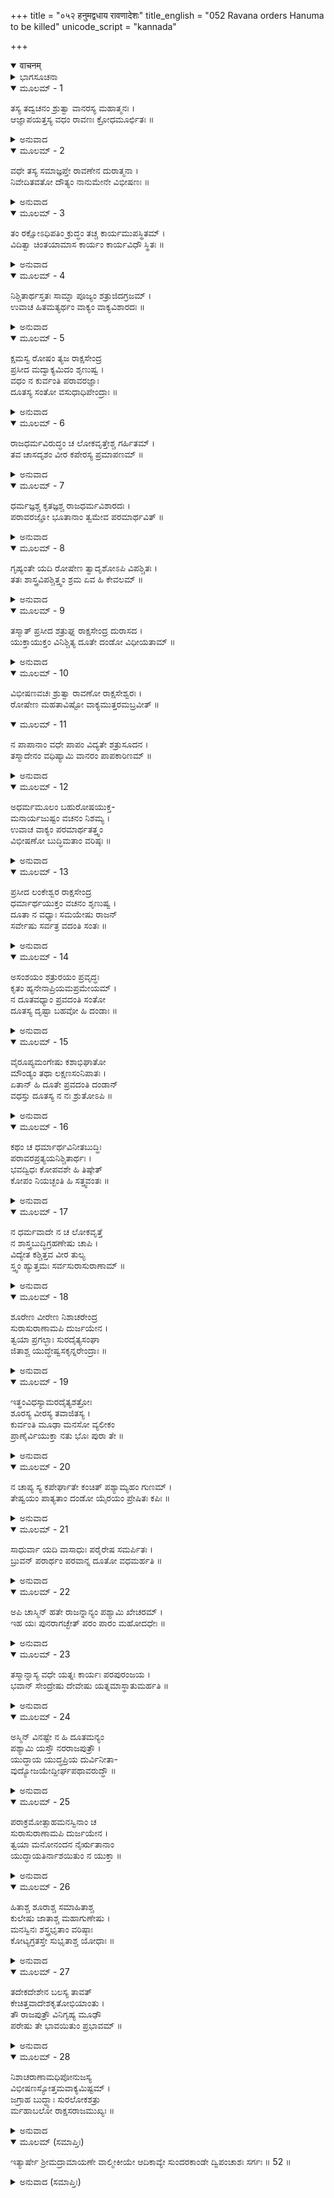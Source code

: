 +++
title = "०५२ हनुमद्वधाय रावणादेशः"
title_english = "052 Ravana orders Hanuma to be killed"
unicode_script = "kannada"

+++
<details open><summary>वाचनम्</summary>

<div class="audioEmbed"  caption="श्रीराम-हरिसीताराममूर्ति-घनपाठिभ्यां वचनम्" src="https://archive.org/download/Ramayana-recitation-Sriram-harisItArAmamUrti-Ghanapaati-v2/Kanda_5/Kanda_5_SK-052-Ravana_orders_Hanuma_to_be_killed.mp3"></div>
</details>



<details><summary>ಭಾಗಸೂಚನಾ</summary>

ದೂತನ ವಧೆಯನ್ನು ನಿಷಿದ್ಧವೆಂದು ವಿಭೀಷಣನು ರಾವಣನಿಗೆ ಸಲಹೆ ನೀಡಿದುದು
</details>

<details open><summary>ಮೂಲಮ್ - 1</summary>

ತಸ್ಯ ತದ್ವಚನಂ ಶ್ರುತ್ವಾ ವಾನರಸ್ಯ ಮಹಾತ್ಮನಃ ।  
ಆಜ್ಞಾಪಯತ್ತಸ್ಯ ವಧಂ ರಾವಣಃ ಕ್ರೋಧಮೂರ್ಛಿತಃ ॥
</details>

<details><summary>ಅನುವಾದ</summary>

ಮಹಾಪರಾಕ್ರಮಶಾಲಿಯಾದ ಆ ಹನುಮಂತನು ಆಡಿದ ಹಿತೋಕ್ತಿಗಳನ್ನು ಕೇಳಿ, ಕ್ರೋಧೋದ್ರಿಕ್ತನಾದ ರಾವಣನು ‘ಅವನನ್ನು ಕೊಂದುಬಿಡಿ’ ಎಂದು ಆಜ್ಞಾಪಿಸಿದನು.॥1॥
</details>

<details open><summary>ಮೂಲಮ್ - 2</summary>

ವಧೇ ತಸ್ಯ ಸಮಾಜ್ಞಪ್ತೇ ರಾವಣೇನ ದುರಾತ್ಮನಾ ।  
ನಿವೇದಿತವತೋ ದೌತ್ಯಂ ನಾನುಮೇನೇ ವಿಭೀಷಣಃ ॥
</details>

<details><summary>ಅನುವಾದ</summary>

ದುಷ್ಟನಾದ ರಾವಣನು ಹನುಮಂತನನ್ನು ಕೊಲ್ಲಲು ಆಜ್ಞಾಪಿಸಿದಾಗ ದೂತನಾಗಿ ಬಂದಿರುವವನನ್ನು ವಧಿಸುವುದಕ್ಕೆ ವಿಭೀಷಣನು ಅಂಗೀಕರಿಸಲಿಲ್ಲ. ಏಕೆಂದರೆ, ಒಡೆಯನ ಮಾತನ್ನು ಹೇಳುವುದು ದೂತನ ಧರ್ಮವಲ್ಲವೇ!॥2॥
</details>

<details open><summary>ಮೂಲಮ್ - 3</summary>

ತಂ ರಕ್ಷೋಽಧಿಪತಿಂ ಕ್ರುದ್ಧಂ ತಚ್ಚ ಕಾರ್ಯಮುಪಸ್ಥಿತಮ್ ।  
ವಿದಿತ್ವಾ ಚಿಂತಯಾಮಾಸ ಕಾರ್ಯಂ ಕಾರ್ಯವಿಧೌ ಸ್ಥಿತಃ ॥
</details>

<details><summary>ಅನುವಾದ</summary>

ರಾಕ್ಷಸೇಶ್ವರನಾದ ರಾವಣನು ಕೋಪಗೊಂಡಿರುವುದನ್ನು, ದೂತನ ವಧೆಗೆ ಆಜ್ಞೆಮಾಡಿರುವುದನ್ನೂ ಮನಗಂಡು, ಕಾರ್ಯಾಕಾರ್ಯ ವಿಚಕ್ಷಣನಾದ ವಿಭೀಷಣನು ಮುಂದೆ ತಾನು ಮಾಡಬೇಕಾದ ಕಾರ್ಯದ ಕುರಿತು ಚಿಂತಿಸತೊಡಗಿದನು.॥3॥
</details>

<details open><summary>ಮೂಲಮ್ - 4</summary>

ನಿಶ್ಚಿತಾರ್ಥಸ್ತತಃ ಸಾಮ್ನಾ ಪೂಜ್ಯಂ ಶತ್ರುಜಿದಗ್ರಜಮ್ ।  
ಉವಾಚ ಹಿತಮತ್ಯರ್ಥಂ ವಾಕ್ಯಂ ವಾಕ್ಯವಿಶಾರದಃ ॥
</details>

<details><summary>ಅನುವಾದ</summary>

ಅಂತಃಶತ್ರುಗಳನ್ನು ಜಯಿಸಿದವನೂ, ವಾಕ್ಯ ವಿಶಾರದನೂ, ಕರ್ತವ್ಯಾ-ಕರ್ತವ್ಯವನ್ನು ತಿಳಿದವನೂ ಆದ ವಿಭಿಷಣನು-ವಿನಮ್ರನಾಗಿ ಅಣ್ಣನನ್ನು ಪ್ರಶಂಸಿಸಿ ಹಿತಕರವಾದ ವಚನಗಳನ್ನು ಗೌರವಪೂರ್ಣವಾಗಿ ಹೇಳಿದನು.॥4॥
</details>

<details open><summary>ಮೂಲಮ್ - 5</summary>

ಕ್ಷಮಸ್ವ ರೋಷಂ ತ್ಯಜ ರಾಕ್ಷಸೇಂದ್ರ  
ಪ್ರಸೀದ ಮದ್ವಾಕ್ಯಮಿದಂ ಶೃಣುಷ್ವ ।  
ವಧಂ ನ ಕುರ್ವಂತಿ ಪರಾವರಜ್ಞಾಃ  
ದೂತಸ್ಯ ಸಂತೋ ವಸುಧಾಧಿಪೇಂದ್ರಾಃ ॥
</details>

<details><summary>ಅನುವಾದ</summary>

ಹೇ ರಾಕ್ಷಸೇಂದ್ರಾ! ಕ್ಷಮಿಸು. ಕೋಪವನ್ನು ಬಿಡು. ದಯವಿಟ್ಟು ನಾನು ಹೇಳಲಿರುವ ಮಾತನ್ನು ಕೇಳು. ಉಚಿತಾನುಚಿತಗಳನ್ನು ತಿಳಿದವರೂ, ಸಜ್ಜನರೂ, ರಾಜಶ್ರೇಷ್ಠರೂ, ದೂತನನ್ನು ವಧಿಸುವುದಿಲ್ಲ.॥5॥
</details>

<details open><summary>ಮೂಲಮ್ - 6</summary>

ರಾಜಧರ್ಮವಿರುದ್ಧಂ ಚ ಲೋಕವೃತ್ತೇಶ್ಚ ಗರ್ಹಿತಮ್ ।  
ತವ ಚಾಸದೃಶಂ ವೀರ ಕಪೇರಸ್ಯ ಪ್ರಮಾಪಣಮ್ ॥
</details>

<details><summary>ಅನುವಾದ</summary>

ಮಹಾವೀರನೇ! ದೂತನಾಗಿ ಬಂದಿರುವ ಈ ವಾನರನನ್ನು ವಧಿಸುವುದು ರಾಜಧರ್ಮಕ್ಕೆ ವಿರುದ್ಧವಾದುದು. ಇದು ಲೋಕ ಮರ್ಯಾದೆಯೂ ಅಲ್ಲ. ಅದರಿಂದ ನಿಂದ್ಯವು. ನಿನ್ನಂತಹವನಿಗೆ ಇದು ಎಷ್ಟಕ್ಕೂ ತಕ್ಕುದಾಗಿಲ್ಲ.॥6॥
</details>

<details open><summary>ಮೂಲಮ್ - 7</summary>

ಧರ್ಮಜ್ಞಶ್ಚ ಕೃತಜ್ಞಶ್ಚ ರಾಜಧರ್ಮವಿಶಾರದಃ ।  
ಪರಾವರಜ್ಞೋ ಭೂತಾನಾಂ ತ್ವಮೇವ ಪರಮಾರ್ಥವಿತ್ ॥
</details>

<details><summary>ಅನುವಾದ</summary>

ನೀನು ಧರ್ಮಜ್ಞನೂ, ಕೃತಜ್ಞನೂ, ರಾಜಧರ್ಮವಿಶಾರದನೂ, ಯುಕ್ತಾಯುಕ್ತಗಳನ್ನು ತಿಳಿದವನೂ, ಪ್ರಾಣಿಕೋಟಿಗಳ ಒಳಿತು-ಕೆಡುಕನ್ನು ಚೆನ್ನಾಗಿ ತಿಳಿದುಕೊಂಡವನೂ, ಪರಮಾರ್ಥವನ್ನು ಅರಿತವನೂ ಆಗಿರುವೆ.॥7॥
</details>

<details open><summary>ಮೂಲಮ್ - 8</summary>

ಗೃಹ್ಯಂತೇ ಯದಿ ರೋಷೇಣ ತ್ವಾದೃಶೋಽಪಿ ವಿಪಶ್ಚಿತಃ ।  
ತತಃ ಶಾಸ್ತ್ರವಿಪಶ್ಚಿತ್ತ್ವಂ ಶ್ರಮ ಏವ ಹಿ ಕೇವಲಮ್ ॥
</details>

<details><summary>ಅನುವಾದ</summary>

ನಿನ್ನಂತಹ ವಿದ್ವಾಂಸರೂ ಕೂಡ ಕೋಪಕ್ಕೆ ವಶರಾಗುವುದಾದರೆ, ಕಷ್ಟಪಟ್ಟು ಶಾಸ್ತ್ರಪಾಂಡಿತ್ಯವನ್ನು ಸಂಪಾದಿಸುವುದು ಕೇವಲ ವೃಥಾ ಶ್ರಮವೇ ಸರಿ.॥8॥
</details>

<details open><summary>ಮೂಲಮ್ - 9</summary>

ತಸ್ಮಾತ್ ಪ್ರಸೀದ ಶತ್ರುಘ್ನ ರಾಕ್ಷಸೇಂದ್ರ ದುರಾಸದ ।  
ಯುಕ್ತಾಯುಕ್ತಂ ವಿನಿಶ್ಚಿತ್ಯ ದೂತೇ ದಂಡೋ ವಿಧೀಯತಾಮ್ ॥
</details>

<details><summary>ಅನುವಾದ</summary>

ಆದ್ದರಿಂದ ಎಲೈ ಅರಿಮರ್ದನಾ! ಎದುರಿಸಲು ಸಾಧ್ಯವಿಲ್ಲದ ರಾಕ್ಷಸೇಂದ್ರಾ! ಪ್ರಸನ್ನನಾಗು. ಉಚಿತಾನುಚಿತವನ್ನು ವಿಚಾರಗೈದು ದೂತನಿಗೆ ಯೋಗ್ಯವಾದ ಶಿಕ್ಷೆಯನ್ನು ವಿಧಿಸು.॥9॥
</details>

<details open><summary>ಮೂಲಮ್ - 10</summary>

ವಿಭೀಷಣವಚಃ ಶ್ರುತ್ವಾ ರಾವಣೋ ರಾಕ್ಷಸೇಶ್ವರಃ ।  
ರೋಷೇಣ ಮಹತಾವಿಷ್ಟೋ ವಾಕ್ಯಮುತ್ತರಮಬ್ರವೀತ್ ॥
</details>

<details open><summary>ಮೂಲಮ್ - 11</summary>

ನ ಪಾಪಾನಾಂ ವಧೇ ಪಾಪಂ ವಿದ್ಯತೇ ಶತ್ರುಸೂದನ ।  
ತಸ್ಮಾದೇನಂ ವಧಿಷ್ಯಾಮಿ ವಾನರಂ ಪಾಪಕಾರಿಣಮ್ ॥
</details>

<details><summary>ಅನುವಾದ</summary>

ರಾಕ್ಷಸರ ಒಡೆಯನಾದ ರಾವಣನು ವಿಭೀಷಣನ ವಚನಗಳನ್ನು ಕೇಳಿ ಪರಮಕ್ರುದ್ಧನಾಗಿ ಹೀಗೆ ಹೇಳಿದನು - ಎಲೈ ಶತ್ರುಹಂತಕನೇ! ಪಾಪಿಷ್ಟರನ್ನು ವಧಿಸುವುದರಿಂದ ಯಾವ ಪಾಪವೂ ಸೋಂಕದು. ಆದುದರಿಂದ ಪಾಪಕರ್ಮಿಯಾದ ಈ ವಾನರನನ್ನು ತಪ್ಪದೇ ವಧಿಸುತ್ತೇನೆ.॥10-11॥
</details>

<details open><summary>ಮೂಲಮ್ - 12</summary>

ಅಧರ್ಮಮೂಲಂ ಬಹುರೋಷಯುಕ್ತ-  
ಮನಾರ್ಯಜುಷ್ಟಂ ವಚನಂ ನಿಶಮ್ಯ ।  
ಉವಾಚ ವಾಕ್ಯಂ ಪರಮಾರ್ಥತತ್ತ್ವಂ  
ವಿಭೀಷಣೋ ಬುದ್ಧಿಮತಾಂ ವರಿಷ್ಠಃ ॥
</details>

<details><summary>ಅನುವಾದ</summary>

ಅಧರ್ಮಕ್ಕೆ ಮೂಲಭೂತವಾದ, ಅನೇಕ ದೋಷಗಳಿಂದ ಕೂಡಿರುವ, ಕ್ಷುದ್ರಜನರಿಗೆ ಉಚಿತವಾದ ರಾವಣೇಶ್ವರನ ಆ ಮಾತನ್ನು ಕೇಳಿ, ಬುದ್ಧಿವಂತರಲ್ಲಿ ಶ್ರೇಷ್ಠನಾದ ವಿಭೀಷಣನು ಪರಮಾರ್ಥತತ್ತ್ವ ರೂಪವಾದ ಹಿತಕರವಾದ ಈ ಮಾತನ್ನು ಹೇಳಿದನು.॥12॥
</details>

<details open><summary>ಮೂಲಮ್ - 13</summary>

ಪ್ರಸೀದ ಲಂಕೇಶ್ವರ ರಾಕ್ಷಸೇಂದ್ರ  
ಧರ್ಮಾರ್ಥಯುಕ್ತಂ ವಚನಂ ಶೃಣುಷ್ವ ।  
ದೂತಾ ನ ವಧ್ಯಾಃ ಸಮಯೇಷು ರಾಜನ್  
ಸರ್ವೇಷು ಸರ್ವತ್ರ ವದಂತಿ ಸಂತಃ ॥
</details>

<details><summary>ಅನುವಾದ</summary>

ಲಂಕೇಶ್ವರಾ! ರಾಕ್ಷಸೇಂದ್ರಾ! ಪ್ರಸನ್ನನಾಗು. ಧರ್ಮಾರ್ಥ ತತ್ತ್ವದಿಂದ ಕೂಡಿರುವ ಈ ನನ್ನ ಮಾತನ್ನು ಕೇಳು. ಸ್ವಾಮಿಯ ಸಂದೇಶವನ್ನು ತಿಳಿಸಲು ಬಂದ ದೂತನನ್ನು ಯಾವ ಕಾರಣದಿಂದಲೂ, ಎಂದೂ ವಧಿಸಬಾರದೆಂದು ಸತ್ಪುರುಷರು ಹೇಳುತ್ತಾರೆ.॥13॥
</details>

<details open><summary>ಮೂಲಮ್ - 14</summary>

ಅಸಂಶಯಂ ಶತ್ರುರಯಂ ಪ್ರವೃದ್ಧಃ  
ಕೃತಂ ಹ್ಯನೇನಾಪ್ರಿಯಮಪ್ರಮೇಯಮ್ ।  
ನ ದೂತವಧ್ಯಾಂ ಪ್ರವದಂತಿ ಸಂತೋ  
ದೂತಸ್ಯ ದೃಷ್ಟಾ ಬಹವೋ ಹಿ ದಂಡಾಃ ॥
</details>

<details><summary>ಅನುವಾದ</summary>

ಇವನು ಪ್ರಬಲ ಶತ್ರುವೇ, ಇದರಲ್ಲಿ ಸಂದೇಹವೇ ಇಲ್ಲ. ಇವನು ನಮಗೆ ಹೇಳಲಾರದಷ್ಟು ಅಪಕಾರ ಮಾಡಿರುವನು. ಆದರೂ ದೂತನನ್ನು ವಧಿಸಬಾರದೆಂದೇ ಸತ್ಪುರುಷರು ಹೇಳುತ್ತಾರೆ. ವಧೆಯನ್ನು ಬಿಟ್ಟು ದೂತನನ್ನು ದಂಡಿಸುವಂತಹ ಅನೇಕ ಪದ್ಧತಿಗಳು ಇವೆ.॥14॥
</details>

<details open><summary>ಮೂಲಮ್ - 15</summary>

ವೈರೂಪ್ಯಮಂಗೇಷು ಕಶಾಭಿಘಾತೋ  
ಮೌಂಡ್ಯಂ ತಥಾ ಲಕ್ಷಣಸಂನಿಪಾತಃ ।  
ಏತಾನ್ ಹಿ ದೂತೇ ಪ್ರವದಂತಿ ದಂಡಾನ್  
ವಧಸ್ತು ದೂತಸ್ಯ ನ ನಃ ಶ್ರುತೋಽಪಿ ॥
</details>

<details><summary>ಅನುವಾದ</summary>

ಅವಯವಗಳಲ್ಲಿ ವಿರೂಪವನ್ನುಂಟುಮಾಡುವುದು, ಚಾವಟಿಯಿಂದ ಏಟು ಕೊಡುವುದು, ತಲೆ ಬೋಳಿಸುವುದು, ಅವಲಕ್ಷಣ ಗೊಳಿಸುವುದು - ಇಂತಹ ಶಿಕ್ಷೆಗಳು ದೂತನಿಗೆ ಯುಕ್ತವೆಂದು ಪ್ರಾಜ್ಞರು ಹೇಳುತ್ತಾರೆ. ಆದರೆ ದೂತನನ್ನು ವಧಿಸುವುದನ್ನು ನಾವು ಎಲ್ಲಿಯೂ ಕೇಳಿಯೇ ಇಲ್ಲ.॥15॥
</details>

<details open><summary>ಮೂಲಮ್ - 16</summary>

ಕಥಂ ಚ ಧರ್ಮಾರ್ಥವಿನೀತಬುದ್ಧಿಃ  
ಪರಾವರಪ್ರತ್ಯಯನಿಶ್ಚಿತಾರ್ಥಃ ।  
ಭವದ್ವಿಧಃ ಕೋಪವಶೇ ಹಿ ತಿಷ್ಠೇತ್  
ಕೋಪಂ ನಿಯಚ್ಛಂತಿ ಹಿ ಸತ್ತ್ವವಂತಃ ॥
</details>

<details><summary>ಅನುವಾದ</summary>

ನೀನು ಬುದ್ಧಿಬಲದಿಂದ ಧರ್ಮಾರ್ಥವನ್ನು ಚೆನ್ನಾಗಿ ತಿಳಿದುಕೊಂಡಿರುವೆ. ಯುಕ್ತಾಯುಕ್ತ ವಿಚಕ್ಷಣೆಯಿಂದ ಯಾವುದೇ ನಿರ್ಣಯವನ್ನು ಮಾಡುವವನಾಗಿರುವಿ. ಅಂತಹ ಪ್ರಾಜ್ಞನಾದ ನೀನು ಕೋಪಕ್ಕೆ ವಶನಾದರೆ ಹೇಗೆ? ಜ್ಞಾನಿಗಳು ಕೋಪವನ್ನು ನಿಗ್ರಹಿಸುವವರಲ್ಲವೇ?॥16॥
</details>

<details open><summary>ಮೂಲಮ್ - 17</summary>

ನ ಧರ್ಮವಾದೇ ನ ಚ ಲೋಕವೃತ್ತೆ  
ನ ಶಾಸ್ತ್ರಬುದ್ಧಿಗ್ರಹಣೇಷು ಚಾಪಿ ।  
ವಿದ್ಯೇತ ಕಶ್ಚಿತ್ತವ ವೀರ ತುಲ್ಯ  
ಸ್ತ್ವಂ ಹ್ಯುತ್ತಮಃ ಸರ್ವಸುರಾಸುರಾಣಾಮ್ ॥
</details>

<details><summary>ಅನುವಾದ</summary>

ಧರ್ಮವನ್ನು ಪ್ರತಿಪಾದಿಸುವುದರಲ್ಲಿ, ಲೌಕಿಕಾಚಾರದಲ್ಲಿ, ಶಾಸ್ತ್ರಜ್ಞಾನದಲ್ಲಿ ಹಾಗೂ ಧಾರಣೆಯಲ್ಲಿ ನಿನಗೆ ಸಮಾನರಾದವರು ಯಾರೂ ಇಲ್ಲ. ಸಮಸ್ತ ಸುರಾಸುರರಿಂದಲೂ ನೀನೇ ಶ್ರೇಷ್ಠನಾಗಿರುವೆ.॥17॥
</details>

<details open><summary>ಮೂಲಮ್ - 18</summary>

ಶೂರೇಣ ವೀರೇಣ ನಿಶಾಚರೇಂದ್ರ  
ಸುರಾಸುರಾಣಾಮಪಿ ದುರ್ಜಯೇನ ।  
ತ್ವಯಾ ಪ್ರಗಲ್ಭಾಃ ಸುರದೈತ್ಯಸಂಘಾ  
ಜಿತಾಶ್ಚ ಯುದ್ಧೇಷ್ವಸಕೃನ್ನರೇಂದ್ರಾಃ ॥
</details>

<details><summary>ಅನುವಾದ</summary>

ಪರಾಕ್ರಮ, ಉತ್ಸಾಹಶಕ್ತಿ, ಮನೋಛಲಗಳಿಂದ ಮಹಾತ್ಮರಾದ ಸುರಾಸುರರೂ ನಿನ್ನನ್ನು ಜಯಿಸಲಾರರು. ಅಂತಹ ಸಾಟಿಯಿಲ್ಲದ ಶಕ್ತಿಯಿಂದ ನಿನ್ನ ಕೈಯಲ್ಲಿ ದೇವತೆಗಳು, ನರೇಂದ್ರರೂ ಎಷ್ಟೋ ಬಾರಿ ಪರಾಜಿತರಾಗಿರುವರು.॥18॥
</details>

<details open><summary>ಮೂಲಮ್ - 19</summary>

ಇತ್ಥಂವಿಧಸ್ಯಾಮರದೈತ್ಯಶತ್ರೋಃ  
ಶೂರಸ್ಯ ವೀರಸ್ಯ ತವಾಜಿತಸ್ಯ ।  
ಕುರ್ವಂತಿ ಮೂಢಾ ಮನಸೋ ವ್ಯಲೀಕಂ  
ಪ್ರಾಣೈರ್ವಿಯುಕ್ತಾ ನತು ಭೊಃ ಪುರಾ ತೇ ॥
</details>

<details><summary>ಅನುವಾದ</summary>

ಇಂತಹ ಗುಣಗಳಿಂದ, ಅಮರರೂ, ದೈತ್ಯರೂ ನಿನಗೆ ಭಯಪಟ್ಟುಕೊಳ್ಳುವರು. ಶೂರನೂ, ವೀರನೂ, ಅಜೇಯನೂ ಆದ ನಿನಗೆ ಮನಸ್ಸಿನಲ್ಲಿ ಕೇಡುಬಗೆಯಲಾರರು. ಮಹರಾಜಾ! ಹಿಂದೆ ನಿನಗೆ ಹಾನಿ ಮಾಡಲು ಸಂಕಲ್ಪಿಸಿದ ವೀರರೆಲ್ಲರೂ ಪ್ರಾಣಗಳನ್ನು ಕಳೆದುಕೊಂಡಿದ್ದಾರೆ.॥19॥
</details>

<details open><summary>ಮೂಲಮ್ - 20</summary>

ನ ಚಾಪ್ಯ ಸ್ಯ ಕಪೇರ್ಘಾತೇ ಕಂಚಿತ್ ಪಶ್ಯಾಮ್ಯಹಂ ಗುಣಮ್ ।  
ತೇಷ್ವಯಂ ಪಾತ್ಯತಾಂ ದಂಡೋ ಯೈರಯಂ ಪ್ರೇಷಿತಃ ಕಪಿಃ ॥
</details>

<details><summary>ಅನುವಾದ</summary>

ಈ ಕಪಿಯನ್ನು ವಧಿಸುವುದರಿಂದ ಯಾವ ಪ್ರಯೋಜನವನ್ನು ನಾನು ನೋಡುತ್ತಿಲ್ಲ. ಈ ಮರಣದಂಡನೆಯನ್ನು ಇವನನ್ನು ಕಳಿಸಿದವರಿಗೆ ವಿಧಿಸಬೇಕು.॥20॥
</details>

<details open><summary>ಮೂಲಮ್ - 21</summary>

ಸಾಧುರ್ವಾ ಯದಿ ವಾಸಾಧುಃ ಪರೈರೇಷ ಸಮರ್ಪಿತಃ ।  
ಬ್ರುವನ್ ಪರಾರ್ಥಂ ಪರವಾನ್ನ ದೂತೋ ವಧಮರ್ಹತಿ ॥
</details>

<details><summary>ಅನುವಾದ</summary>

ಇವನು ದುಷ್ಟನೇ ಆಗಿರಲಿ, ಒಳ್ಳೆಯವನೇ ಆಗಿರಲಿ, ಬೇರೆಯವರಿಂದ ಕಳುಹಲ್ಪಟ್ಟು ಇವನು ಇಲ್ಲಿಗೆ ಬಂದಿರುವನು. ದೂತನು ಯಾವಾಗಲೂ ಇತರರ ಪ್ರಯೋಜನದ ಕುರಿತೇ ಮಾತಾಡುತ್ತಾನೆ. ಇತರರಿಗೆ ಅಧೀನನಾಗಿರುತ್ತಾನೆ. ಆದ್ದರಿಂದ ದೂತನು ವಧಾರ್ಹನಲ್ಲ.॥21॥
</details>

<details open><summary>ಮೂಲಮ್ - 22</summary>

ಅಪಿ ಚಾಸ್ಮಿನ್ ಹತೇ ರಾಜನ್ನಾನ್ಯಂ ಪಶ್ಯಾಮಿ ಖೇಚರಮ್ ।  
ಇಹ ಯಃ ಪುನರಾಗಚ್ಛೇತ್ ಪರಂ ಪಾರಂ ಮಹೋದಧೇಃ ॥
</details>

<details><summary>ಅನುವಾದ</summary>

ರಾಕ್ಷಸಪ್ರಭುವೇ! ಇವನು ಹತನಾದರೆ ಆಕಾಶದಲ್ಲಿ ಹಾರಿಕೊಂಡು ಮಹೋದಧಿಯ ದಕ್ಷಿಣತೀರದ ಈ ಲಂಕೆಗೆ ಬರುವ ಮತ್ಯಾರನ್ನೂ ನಾನು ನೋಡುವುದಿಲ್ಲ. (ಇವನ ಪ್ರಾಣಗಳು ಉಳಿದರೆ ಇವನು ರಾಮ-ಲಕ್ಷ್ಮಣರಲ್ಲಿಗೆ ಹೋಗಿ, ಇಲ್ಲಿಯ ಎಲ್ಲ ಸಮಾಚಾರವನ್ನು ತಿಳಿಸುವನು. ಅದರಿಂದ ಅವರು ಇಲ್ಲಿಗೆ ಬರುವರು. ಬಳಿಕ ಶತ್ರುಗಳನ್ನು ಮಟ್ಟ ಹಾಕುವುದು ಸುಲಭವು.)॥22॥
</details>

<details open><summary>ಮೂಲಮ್ - 23</summary>

ತಸ್ಮಾನ್ನಾಸ್ಯ ವಧೇ ಯತ್ನಃ ಕಾರ್ಯಃ ಪರಪುರಂಜಯ ।  
ಭವಾನ್ ಸೇಂದ್ರೇಷು ದೇವೇಷು ಯತ್ನಮಾಸ್ಥಾತುಮರ್ಹತಿ ॥
</details>

<details><summary>ಅನುವಾದ</summary>

ಶತ್ರುಮರ್ದನಾ! ಆದ್ದರಿಂದ ಈತನನ್ನು ವಧಿಸುವ ಪ್ರಯತ್ನವನ್ನು ಬಿಟ್ಟುಬಿಡು. ಈ ಪ್ರಯತ್ನವನ್ನು ಇಂದ್ರಾದಿ ದೇವತೆಗಳ ವಿಷಯದಲ್ಲಿ ಕೈಗೊಳ್ಳುವುದು ಉಚಿತವು. (ಈ ಸಣ್ಣ ವಾನರನ ಮೇಲೆ ಬಲಪ್ರಯೋಗವೇಕೆ?)॥23॥
</details>

<details open><summary>ಮೂಲಮ್ - 24</summary>

ಅಸ್ಮಿನ್ ವಿನಷ್ಟೇ ನ ಹಿ ದೂತಮನ್ಯಂ  
ಪಶ್ಯಾಮಿ ಯಸ್ತೌ ನರರಾಜಪುತ್ರೌ ।  
ಯುದ್ಧಾಯ ಯುದ್ಧಪ್ರಿಯ ದುರ್ವಿನೀತಾ-  
ವುದ್ಯೋಜಯೇದ್ದೀರ್ಘಪಥಾವರುದ್ಧೌ ॥
</details>

<details><summary>ಅನುವಾದ</summary>

ಯುದ್ಧಪ್ರಿಯನೇ! ಬಲಗರ್ವಿತರಾದ ಆ ರಾಜಕುಮಾರರೂ ಇಲ್ಲಿಂದ ತುಂಬಾ ದೂರ ಸಮುದ್ರದ ಆಚೆ-ದಡದಲ್ಲಿದ್ದಾರೆ. ಇವನನ್ನು ವಧಿಸಿದರೆ ಶತ್ರುಗಳಿಗೆ ವಾರ್ತೆಯನ್ನು ತಿಳಿಸುವ ಬೇರೆ ಯಾವ ದೂತನೂ ನನಗೆ ಕಾಣುವುದಿಲ್ಲ.॥24॥
</details>

<details open><summary>ಮೂಲಮ್ - 25</summary>

ಪರಾಕ್ರಮೋತ್ಸಾಹಮನಸ್ವಿನಾಂ ಚ  
ಸುರಾಸುರಾಣಾಮಪಿ ದುರ್ಜಯೇನ ।  
ತ್ವಯಾ ಮನೋನಂದನ ನೈರ್ಋತಾನಾಂ  
ಯುದ್ಧಾಯತಿರ್ನಾಶಯಿತುಂ ನ ಯುಕ್ತಾ ॥
</details>

<details><summary>ಅನುವಾದ</summary>

ರಾಕ್ಷಸರಿಗೆ ಆನಂದವನ್ನು (ಸುಖವನ್ನು) ಕೊಡುವವನೇ! ನೀನು ಸುರಾಸುರರಿಗೆ ಅಜೇಯನಾಗಿರುವೆ. ರಾಕ್ಷಸರಿಗೆ ಪರಾಕ್ರಮವು, ಉತ್ಸಾಹವು, ಮನೋಬಲವು ದೊರಕುವಂತಹ ಈ ಯುದ್ಧಾವಕಾಶವನ್ನು ನೀನು ಕೈಯ್ಯಾರೆ ಕಡೆಗಣಿಸಬೇಡ.॥25॥
</details>

<details open><summary>ಮೂಲಮ್ - 26</summary>

ಹಿತಾಶ್ಚ ಶೂರಾಶ್ಚ ಸಮಾಹಿತಾಶ್ಚ  
ಕುಲೇಷು ಜಾತಾಶ್ಚ ಮಹಾಗುಣೇಷು ।  
ಮನಸ್ವಿನಃ ಶಸ್ತ್ರಭೃತಾಂ ವರಿಷ್ಠಾಃ  
ಕೋಟ್ಯಗ್ರತಸ್ತೇ ಸುಭೃತಾಶ್ಚ ಯೋಧಾಃ ॥
</details>

<details><summary>ಅನುವಾದ</summary>

ನಿನಗೆ ಹಿತವನ್ನು ಬಯಸುವವರೂ, ಶೂರರೂ, ಜಾಗರೂಕರಾಗಿ ಯುದ್ಧಸನ್ನದ್ಧರಾಗಿರುವವರೂ, ಸದ್ಗುಣ ವಂಶಸಂಜಾತರೂ, ಮನೋಬಲವುಳ್ಳವರೂ, ಶಸ್ತ್ರಧಾರಿಗಳಲ್ಲಿ ಶ್ರೇಷ್ಠರೂ, ನಿನ್ನಿಂದ ಪೋಷಿತರಾದ ಕೋಟ್ಯವಧಿ ಯೋಧರು ನಿನ್ನ ಕಡೆಗಿದ್ದಾರೆ. ॥26॥
</details>

<details open><summary>ಮೂಲಮ್ - 27</summary>

ತದೇಕದೇಶೇನ ಬಲಸ್ಯ ತಾವತ್  
ಕೇಚಿತ್ತವಾದೇಶಕೃತೋಭಿಯಾಂತು ।  
ತೌ ರಾಜಪುತ್ರೌ ವಿನಿಗೃಹ್ಯ ಮೂಢೌ  
ಪರೇಷು ತೇ ಭಾವಯಿತುಂ ಪ್ರಭಾವಮ್ ॥
</details>

<details><summary>ಅನುವಾದ</summary>

ಅಂತಹ ನಿನ್ನ ಸೈನ್ಯದಲ್ಲಿನ ಕೆಲವು ಯೋಧರು ನಿನ್ನ ಆಜ್ಞೆಯಂತೆ ಹೋಗಿ ಮೂಢರಾದ ಆ ರಾಜಕುಮಾರರನ್ನು ಬಂಧಿಸಲಿ. ಆಗ ನಿನ್ನ ಪರಾಕ್ರಮ ಎಂತಹುದು ಎಂದು ಶತ್ರುಗಳಿಗೆ ತಿಳಿದುಬಂದೀತು.॥27॥
</details>

<details open><summary>ಮೂಲಮ್ - 28</summary>

ನಿಶಾಚರಾಣಾಮಧಿಪೋನುಜಸ್ಯ  
ವಿಭೀಷಣಸ್ಯೋತ್ತಮವಾಕ್ಯಮಿಷ್ಟಮ್ ।  
ಜಗ್ರಾಹ ಬುದ್ಧ್ಯಾಃ ಸುರಲೋಕಶತ್ರು  
ರ್ಮಹಾಬಲೋ ರಾಕ್ಷಸರಾಜಮುಖ್ಯಃ ॥
</details>

<details><summary>ಅನುವಾದ</summary>

ರಾಕ್ಷಸರಿಗೆ ಅಧಿಪತಿಯೂ, ಸುರಲೋಕಶತ್ರುವೂ, ಮಹಾ ಬಲಶಾಲಿಯೂ, ರಾಕ್ಷಸರಾಜ ಮುಖ್ಯನಾದ ರಾವಣೇಶ್ವರನಿಗೆ ತಮ್ಮನಾದ ವಿಭೀಷಣನ ಉತ್ತಮವೂ, ಇಷ್ಟವೂ ಆದ ಮಾತುಗಳು ಮನವರಿಕೆಯಾದುವು. ಮನಃಪೂರ್ವಕವಾಗಿ ಅಂಗೀಕರಿಸಿದನು.॥28॥
</details>

<details open><summary>ಮೂಲಮ್ (ಸಮಾಪ್ತಿಃ)</summary>

ಇತ್ಯಾರ್ಷೇ ಶ್ರೀಮದ್ರಾಮಾಯಣೇ ವಾಲ್ಮೀಕೀಯೇ ಆದಿಕಾವ್ಯೇ ಸುಂದರಕಾಂಡೇ ದ್ವಿಪಂಚಾಶಃ ಸರ್ಗಃ ॥ 52 ॥
</details>

<details><summary>ಅನುವಾದ (ಸಮಾಪ್ತಿಃ)</summary>

ಮಹರ್ಷಿವಾಲ್ಮೀಕಿ ವಿರಚಿತ ಆದಿಕಾವ್ಯವಾದ ಶ್ರೀಮದ್ರಾಮಾಯಣದ ಸುಂದರಕಾಂಡದಲ್ಲಿ ಐವತ್ತೆರಡನೆಯ ಸರ್ಗವು ಮುಗಿಯಿತು.
</details>
